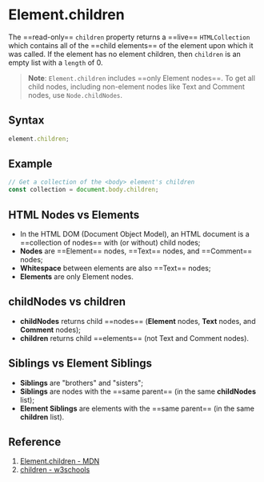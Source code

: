 # Element.children

The ==read-only== `children` property returns a ==live== `HTMLCollection` which contains all of the ==child elements== of the element upon which it was called. If the element has no element children, then `children` is an empty list with a `length` of 0.

> **Note**: `Element.children` includes ==only Element nodes==. To get all child nodes, including non-element nodes like Text and Comment nodes, use `Node.childNodes`.

## Syntax

```js
element.children;
```

## Example

```js
// Get a collection of the <body> element's children
const collection = document.body.children;
```

## HTML Nodes vs Elements

- In the HTML DOM (Document Object Model), an HTML document is a ==collection of nodes== with (or without) child nodes;
- **Nodes** are ==Element== nodes, ==Text== nodes, and ==Comment== nodes;
- **Whitespace** between elements are also ==Text== nodes;
- **Elements** are only Element nodes.

## childNodes vs children

- **childNodes** returns child ==nodes== (**Element** nodes, **Text** nodes, and **Comment** nodes);
- **children** returns child ==elements== (not Text and Comment nodes).

## Siblings vs Element Siblings

- **Siblings** are "brothers" and "sisters";
- **Siblings** are nodes with the ==same parent== (in the same **childNodes** list);
- **Element Siblings** are elements with the ==same parent== (in the same **children** list).

## Reference

1. [Element.children - MDN](https://developer.mozilla.org/en-US/docs/web/api/element/children)
2. [children - w3schools](https://www.w3schools.com/jsref/prop_element_children.asp)
